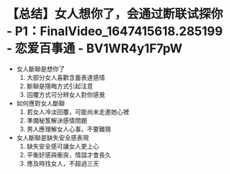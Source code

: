 # 【总结】女人想你了，会通过断联试探你 - P1：FinalVideo_1647415618.285199 - 恋爱百事通 - BV1WR4y1F7pW

-   女人斷聯是想你了
    1.  大部分女人喜歡含蓄表達感情
    2.  斷聯是隱晦方式引起注意
    3.  回覆方式可分辨女人對你感覺
-   如何應對女人斷聯
    1.  若女人冷淡回覆，可能尚未走進她心裡
    2.  準備秘笈解決感情問題
    3.  男人應理解女人心事，不要難猜
-   女人斷聯是缺失安全感表現
    1.  缺失安全感可讓女人更上心
    2.  平衡好感與衝突，情誼才會長久
    3.  應及時找女人，不超過三天